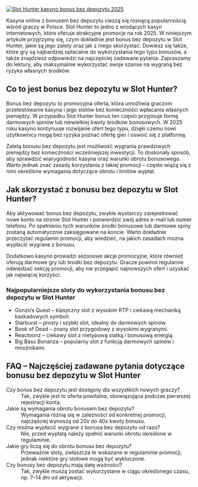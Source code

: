 [![Slot Hunter kasyno bonus bez depozytu 2025](https://123-caf.pages.dev/gitsignup.png)](https://vrmoo.ru/Bt82HjjY)

<div>   <p>Kasyna online z bonusem bez depozytu cieszą się rosnącą popularnością wśród graczy w Polsce. Slot Hunter to jedno z wiodących kasyn internetowych, które oferuje atrakcyjne promocje na rok 2025. W niniejszym artykule przyjrzymy się, czym dokładnie jest bonus bez depozytu w Slot Hunter, jakie są jego zalety oraz jak z niego skorzystać. Dowiesz się także, które gry są najbardziej opłacalne do wykorzystania tego typu bonusów, a także znajdziesz odpowiedzi na najczęściej zadawane pytania. Zapraszamy do lektury, aby maksymalnie wykorzystać swoje szanse na wygraną bez ryzyka własnych środków.</p>  <h2>Co to jest bonus bez depozytu w Slot Hunter?</h2> <p>Bonus bez depozytu to promocyjna oferta, która umożliwia graczom przetestowanie kasyna i jego slotów bez konieczności wpłacania własnych pieniędzy. W przypadku Slot Hunter bonus ten często przyjmuje formę darmowych spinów lub niewielkiej kwoty środków bonusowych. W 2025 roku kasyno kontynuuje rozwijanie ofert tego typu, dzięki czemu nowi użytkownicy mogą bez ryzyka poznać ofertę gier i oswoić się z platformą.</p> <p>Zaletą bonusu bez depozytu jest możliwość wygrania prawdziwych pieniędzy bez konieczności wcześniejszej inwestycji. To doskonały sposób, aby sprawdzić wiarygodność kasyna oraz warunki obrotu bonusowego. Warto jednak znać zasady korzystania z takiej promocji – często wiążą się z nimi określone wymagania dotyczące obrotu i limitów wypłat.</p>  <h2>Jak skorzystać z bonusu bez depozytu w Slot Hunter?</h2> <p>Aby aktywować bonus bez depozytu, zwykle wystarczy zarejestrować nowe konto na stronie Slot Hunter i potwierdzić swój adres e-mail lub numer telefonu. Po spełnieniu tych warunków środki bonusowe lub darmowe spiny zostaną automatycznie zaksięgowane na koncie. Warto dokładnie przeczytać regulamin promocji, aby wiedzieć, na jakich zasadach można wypłacić wygrane z bonusu.</p> <p>Dodatkowo kasyno prowadzi sezonowe akcje promocyjne, które również oferują darmowe gry lub środki bez depozytu. Gracze powinni regularnie odwiedzać sekcję promocji, aby nie przegapić najnowszych ofert i uzyskać jak najwięcej korzyści.</p>  <h3>Najpopularniejsze sloty do wykorzystania bonusu bez depozytu w Slot Hunter</h3> <ul>   <li>Gonzo’s Quest – klasyczny slot z wysokim RTP i ciekawą mechaniką kaskadowych symboli.</li>   <li>Starburst – prosty i szybki slot, idealny do darmowych spinów.</li>   <li>Book of Dead – znany slot przygodowy z wysokimi wygranymi.</li>   <li>Reactoonz – ciekawy slot z nietypową siatką i bonusową energią.</li>   <li>Big Bass Bonanza – popularny slot z funkcją darmowych spinów i mnożnikami.</li> </ul>  <h2>FAQ – Najczęściej zadawane pytania dotyczące bonusu bez depozytu w Slot Hunter</h2> <dl>     <dt>Czy bonus bez depozytu jest dostępny dla wszystkich nowych graczy?</dt>     <dd>Tak, zwykle jest to oferta powitalna, obowiązująca podczas pierwszej rejestracji konta.</dd>      <dt>Jakie są wymagania obrotu bonusem bez depozytu?</dt>     <dd>Wymagania różnią się w zależności od konkretnej promocji, najczęściej wynoszą od 20x do 40x kwoty bonusu.</dd>      <dt>Czy można wypłacić wygrane z bonusa bez depozytu od razu?</dt>     <dd>Nie, przed wypłatą należy spełnić warunki obrotu określone w regulaminie.</dd>      <dt>Jakie gry liczą się do obrotu bonusa bez depozytu?</dt>     <dd>Przeważnie sloty, zwłaszcza te wskazane w regulaminie promocji, jednak niektóre gry stołowe mogą być wykluczone.</dd>      <dt>Czy bonusy bez depozytu mają datę ważności?</dt>     <dd>Tak, zwykle muszą zostać wykorzystane w ciągu określonego czasu, np. 7–14 dni od aktywacji.</dd>   </dl>   </div>
